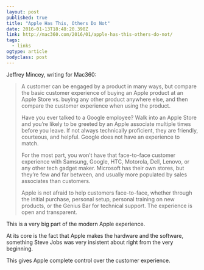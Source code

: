 ```yaml
---
layout: post 
published: true 
title: "Apple Has This, Others Do Not" 
date: 2016-01-13T18:48:20.398Z 
link: http://mac360.com/2016/01/apple-has-this-others-do-not/ 
tags:
  - links
ogtype: article 
bodyclass: post 
---
```


Jeffrey Mincey, writing for Mac360:

> A customer can be engaged by a product in many ways, but compare the basic customer experience of buying an Apple product at an Apple Store vs. buying any other product anywhere else, and then compare the customer experience when using the product.
> 
> Have you ever talked to a Google employee? Walk into an Apple Store and you’re likely to be greeted by an Apple associate multiple times before you leave. If not always technically proficient, they are friendly, courteous, and helpful. Google does not have an experience to match.
> 
> For the most part, you won’t have that face-to-face customer experience with Samsung, Google, HTC, Motorola, Dell, Lenovo, or any other tech gadget maker. Microsoft has their own stores, but they’re few and far between, and usually more populated by sales associates than customers.
> 
> Apple is not afraid to help customers face-to-face, whether through the initial purchase, personal setup, personal training on new products, or the Genius Bar for technical support. The experience is open and transparent.

This is a very big part of the modern Apple experience. 

At its core is the fact that Apple makes the hardware and the software, something Steve Jobs was very insistent about right from the very beginning. 

This gives Apple complete control over the customer experience.
